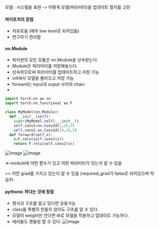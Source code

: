 모델 : 시스템을 표현 -> 어떻게 모델(파라미터)을 업데이트 할지를 고민

#### 파이토치의 장점
* 자유로움 (매우 low level로 되어있음)
* 연구하기 편리함

#### nn.Module
* 파이썬의 모든 모듈은 nn.Module을 상속받는다.
* Module은 파라미터를 저장해놓는다.
* 상속하므로써 파라미터를 업데이트하고 저장 가능
* init에서 모델을 불러오고 저장 가능
* forward는 input과 ouput 사이의 chain
* 

```python
import torch.nn as nn
import torch.nn.functional as F

class MyModel(nn.Module):
  def __init__(self):
    super(MyModel,self).__init__()
    self.conv1=nn.Conv2d(1,20,5)
    self.conv2.nn.Conv2d(20,20,5)
  def forward(self,x):
    x=F.relu(self.conv1(x))
    return F.relu(self.conv2(x))
```

![image](https://user-images.githubusercontent.com/63588046/154984468-4eb312b6-e46e-426a-bc8e-2a54f52f3916.png)
![image](https://user-images.githubusercontent.com/63588046/154984626-318afdb1-dced-4111-aba4-b4a80ee7aca4.png)

=> module에 어떤 함수가 있고 어떤 파라미터가 잇는지 알 수 있음

=> 어떤 grad를 가지고 있는지 알 수 있음 (required_grad가 false로 되어있으며 학습X)

#### pythonic 하다는 것에 장점
* 형식과 구조를 알고 있다면 응용가능
* class를 특별히 만들지 않아도 구조를 알 수 있다.
* 모델의 weight만 안다면 바로 모델을 적용하고 업데이트 가능하다.
* 에러들도 핸들링 할 수 있다.
![image](https://user-images.githubusercontent.com/63588046/154985913-712c3021-a4e6-4817-b6ce-5620970872e7.png)



